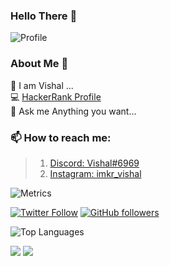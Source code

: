### Hello There 👋

![Profile](https://komarev.com/ghpvc/?username=imkrvishal)

### About Me 📌

🔭 I am Vishal ...  
💻 [HackerRank Profile](https://www.hackerrank.com/imkrvishal)  
💬 Ask me Anything you want...

### 📫 How to reach me:  

>  1.  [Discord: Vishal#6969](https://discord.com/users/726287877897584673)  
>  2.  [Instagram: imkr_vishal](https://www.instagram.com/imkr_vishal)

![Metrics](https://metrics.lecoq.io/imkrvishal?template=classic&repositories.forks=true&base.header=0&languages=1&people=1&lines=1&languages.colors=github&languages.threshold=0%25&people.limit=28&people.size=28&people.types=followers%2C%20following&people.thanks=%20Sebbl0508%20&people.identicons=false&people.shuffle=false&config.timezone=Europe%2FCopenhagen)

[![Twitter Follow](https://img.shields.io/twitter/follow/imkrvishal?label=Follow)](https://twitter.com/imkrvishal)
[![GitHub followers](https://img.shields.io/github/followers/imkrvishal?label=Follow&style=social)](https://github.com/imkrvishal)

![Top Languages](https://github-readme-stats.vercel.app/api/top-langs/?username=imkrvishal&count_private=true&theme=dark)

<img src="https://github-readme-streak-stats.herokuapp.com/?user=imkrvishal&theme=calm" class="center">
<img src="https://github-readme-stats.vercel.app/api?username=imkrvishal&count_private=true&show_icons=true&theme=dracula" class="center">
